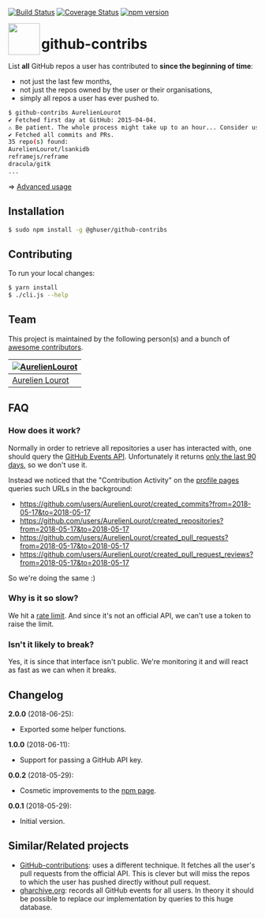 [![Build Status](https://travis-ci.org/AurelienLourot/github-contribs.svg?branch=master)](https://travis-ci.org/AurelienLourot/github-contribs)
[![Coverage Status](https://codecov.io/gh/AurelienLourot/github-contribs/branch/master/graph/badge.svg)](https://codecov.io/gh/AurelienLourot/github-contribs)
[![npm version](https://rawgit.com/AurelienLourot/github-contribs/master/thirdparty/badges/npm.svg)](https://www.npmjs.com/package/@ghuser/github-contribs)

[<img src="https://rawgit.com/AurelienLourot/github-contribs/master/thirdparty/octicons/repo.svg" align="left" width="64" height="64">](https://github.com/AurelienLourot/github-contribs)

# github-contribs

List **all** GitHub repos a user has contributed to **since the beginning of time**:

* not just the last few months,
* not just the repos owned by the user or their organisations,
* simply all repos a user has ever pushed to.

```bash
$ github-contribs AurelienLourot
✔ Fetched first day at GitHub: 2015-04-04.
⚠ Be patient. The whole process might take up to an hour... Consider using --since and/or --until
✔ Fetched all commits and PRs.
35 repo(s) found:
AurelienLourot/lsankidb
reframejs/reframe
dracula/gitk
...
```

⇒ [Advanced usage](https://github.com/AurelienLourot/github-contribs/tree/master/docs/advanced.md)

## Installation

```bash
$ sudo npm install -g @ghuser/github-contribs
```

## Contributing

To run your local changes:

```bash
$ yarn install
$ ./cli.js --help
```

## Team

This project is maintained by the following person(s) and a bunch of
[awesome contributors](https://github.com/AurelienLourot/github-contribs/graphs/contributors).

[![AurelienLourot](https://avatars0.githubusercontent.com/u/11795312?v=4&s=70)](https://github.com/AurelienLourot) |
--- |
[Aurelien Lourot](https://github.com/AurelienLourot) |

## FAQ

### How does it work?

Normally in order to retrieve all repositories a user has interacted with, one should query the
[GitHub Events API](https://stackoverflow.com/a/37554614/1855917). Unfortunately it returns
[only the last 90 days](https://stackoverflow.com/a/38274468/1855917), so we don't use it.

Instead we noticed that the "Contribution Activity" on the
[profile pages](https://github.com/AurelienLourot) queries such URLs in the background:

* https://github.com/users/AurelienLourot/created_commits?from=2018-05-17&to=2018-05-17
* https://github.com/users/AurelienLourot/created_repositories?from=2018-05-17&to=2018-05-17
* https://github.com/users/AurelienLourot/created_pull_requests?from=2018-05-17&to=2018-05-17
* https://github.com/users/AurelienLourot/created_pull_request_reviews?from=2018-05-17&to=2018-05-17

So we're doing the same :)

### Why is it so slow?

We hit a [rate limit](https://en.wikipedia.org/wiki/Rate_limiting). And since it's not an official
API, we can't use a token to raise the limit.

### Isn't it likely to break?

Yes, it is since that interface isn't public. We're monitoring it and will react as fast as we can
when it breaks.

## Changelog

**2.0.0** (2018-06-25):
  * Exported some helper functions.

**1.0.0** (2018-06-11):
  * Support for passing a GitHub API key.

**0.0.2** (2018-05-29):
  * Cosmetic improvements to the [npm page](https://www.npmjs.com/package/@ghuser/github-contribs).

**0.0.1** (2018-05-29):
  * Initial version.

## Similar/Related projects

* [GitHub-contributions](https://github.com/faheel/GitHub-contributions): uses a different
  technique. It fetches all the user's pull requests from the official API. This is clever but will
  miss the repos to which the user has pushed directly without pull request.
* [gharchive.org](https://www.gharchive.org/): records all GitHub events for all users. In theory it
  should be possible to replace our implementation by queries to this huge database.
